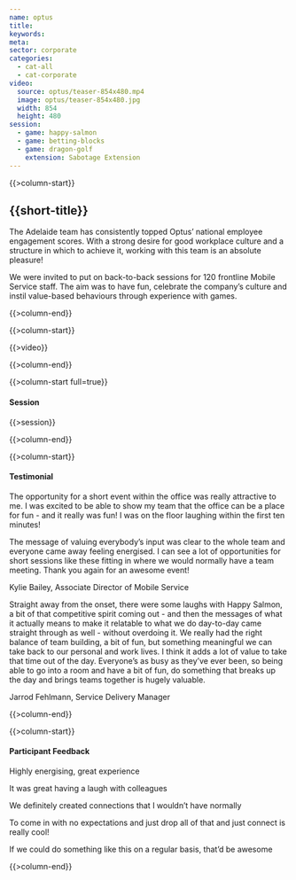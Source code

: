 ```yaml
---
name: optus
title:
keywords:
meta:
sector: corporate
categories:
  - cat-all
  - cat-corporate
video:
  source: optus/teaser-854x480.mp4
  image: optus/teaser-854x480.jpg
  width: 854
  height: 480
session:
  - game: happy-salmon
  - game: betting-blocks
  - game: dragon-golf
    extension: Sabotage Extension
---
```

{{>column-start}}

## {{short-title}}

The Adelaide team has consistently topped Optus’ national employee engagement scores. With a strong desire for good workplace culture and a structure in which to achieve it, working with this team is an absolute pleasure!

We were invited to put on back-to-back sessions for 120 frontline Mobile Service staff. The aim was to have fun, celebrate the company’s culture and instil value-based behaviours through experience with games.

{{>column-end}}

{{>column-start}}

{{>video}}

{{>column-end}}

{{>column-start full=true}}

#### Session

{{>session}}

{{>column-end}}

{{>column-start}}

#### Testimonial

The opportunity for a short event within the office was really attractive to me. I was excited to be able to show my team that the office can be a place for fun - and it really was fun! I was on the floor laughing within the first ten minutes!

The message of valuing everybody’s input was clear to the whole team and everyone came away feeling energised. I can see a lot of opportunities for short sessions like these fitting in where we would normally have a team meeting. Thank you again for an awesome event!

Kylie Bailey, Associate Director of Mobile Service

Straight away from the onset, there were some laughs with Happy Salmon, a bit of that competitive spirit coming out - and then the messages of what it actually means to make it relatable to what we do day-to-day came straight through as well - without overdoing it. We really had the right balance of team building, a bit of fun, but something meaningful we can take back to our personal and work lives. I think it adds a lot of value to take that time out of the day. Everyone’s as busy as they’ve ever been, so being able to go into a room and have a bit of fun, do something that breaks up the day and brings teams together is hugely valuable.

Jarrod Fehlmann, Service Delivery Manager

{{>column-end}}

{{>column-start}}

#### Participant Feedback

Highly energising, great experience

It was great having a laugh with colleagues

We definitely created connections that I wouldn’t have normally

To come in with no expectations and just drop all of that and just connect is really cool!

If we could do something like this on a regular basis, that’d be awesome

{{>column-end}}